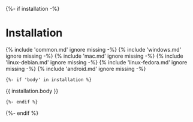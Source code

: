 {%- if installation -%}
# Installation

{% include 'common.md' ignore missing -%}
{% include 'windows.md' ignore missing -%}
{% include 'mac.md' ignore missing -%}
{% include 'linux-debian.md' ignore missing -%}
{% include 'linux-fedora.md' ignore missing -%}
{% include 'android.md' ignore missing -%}

    {%- if 'body' in installation %}
{{ installation.body }}

    {%- endif %}
{%- endif %}

